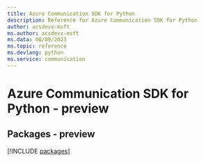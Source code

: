 ```yaml
---
title: Azure Communication SDK for Python
description: Reference for Azure Communication SDK for Python
author: acsdevx-msft
ms.author: acsdevx-msft
ms.data: 08/09/2023
ms.topic: reference
ms.devlang: python
ms.service: communication
---
```

# Azure Communication SDK for Python - preview
## Packages - preview
[!INCLUDE [packages](communication-index.md)]
